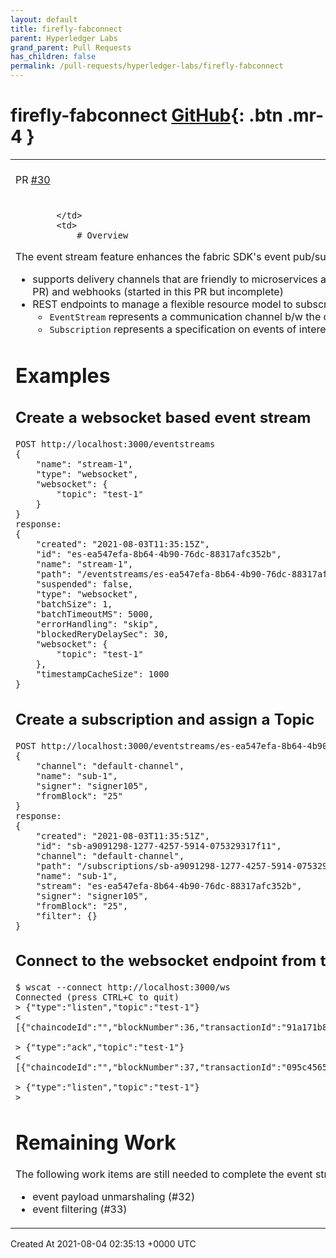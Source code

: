 ```yaml
---
layout: default
title: firefly-fabconnect
parent: Hyperledger Labs
grand_parent: Pull Requests
has_children: false
permalink: /pull-requests/hyperledger-labs/firefly-fabconnect
---
```


# firefly-fabconnect <span class="fs-3 right-align">[GitHub](https://github.com/hyperledger-labs/firefly-fabconnect){: .btn .mr-4 }</span>


<div>
    <table>
        <tr>
            <td>
                PR <a href="https://github.com/hyperledger-labs/firefly-fabconnect/pull/30" class=".btn">#30</a>
            </td>
            <td>
                <b>
                    Event stream support
                </b>
            </td>
        </tr>
        <tr>
            <td>
                
            </td>
            <td>
                # Overview
The event stream feature enhances the fabric SDK's event pub/sub in the following ways:
- supports delivery channels that are friendly to microservices architecture and consumptions from a remote client using standard HTTP transports, with websockets (implemented in this PR) and webhooks (started in this PR but incomplete)
- REST endpoints to manage a flexible resource model to subscribe to various events:
  - `EventStream` represents a communication channel b/w the client and the fabconnect server, can be websocket or webhook based
  - `Subscription` represents a specification on events of interest, which are created under an event stream

# Examples
## Create a websocket based event stream
```
POST http://localhost:3000/eventstreams
{
    "name": "stream-1",
    "type": "websocket",
    "websocket": {
        "topic": "test-1"
    }
}
response:
{
    "created": "2021-08-03T11:35:15Z",
    "id": "es-ea547efa-8b64-4b90-76dc-88317afc352b",
    "name": "stream-1",
    "path": "/eventstreams/es-ea547efa-8b64-4b90-76dc-88317afc352b",
    "suspended": false,
    "type": "websocket",
    "batchSize": 1,
    "batchTimeoutMS": 5000,
    "errorHandling": "skip",
    "blockedReryDelaySec": 30,
    "websocket": {
        "topic": "test-1"
    },
    "timestampCacheSize": 1000
}
```

## Create a subscription and assign a Topic
```
POST http://localhost:3000/eventstreams/es-ea547efa-8b64-4b90-76dc-88317afc352b/subscriptions
{
    "channel": "default-channel",
    "name": "sub-1",
    "signer": "signer105",
    "fromBlock": "25"
}
response:
{
    "created": "2021-08-03T11:35:51Z",
    "id": "sb-a9091298-1277-4257-5914-075329317f11",
    "channel": "default-channel",
    "path": "/subscriptions/sb-a9091298-1277-4257-5914-075329317f11",
    "name": "sub-1",
    "stream": "es-ea547efa-8b64-4b90-76dc-88317afc352b",
    "signer": "signer105",
    "fromBlock": "25",
    "filter": {}
}
```

## Connect to the websocket endpoint from the client app
```
$ wscat --connect http://localhost:3000/ws
Connected (press CTRL+C to quit)
> {"type":"listen","topic":"test-1"}
< [{"chaincodeId":"","blockNumber":36,"transactionId":"91a171b81f77c5a8e478d3c39c9752a94a18c0ccb7ef1cad1dc489c9f4023397","eventName":"","payload":null,"subId":"","signature":""}]

> {"type":"ack","topic":"test-1"}
< [{"chaincodeId":"","blockNumber":37,"transactionId":"095c45657e7a884c6ea5a659c8ef87e8e97758ebb10d71bb26e159bc2f95cd64","eventName":"","payload":null,"subId":"","signature":""}]

> {"type":"listen","topic":"test-1"}
> 
```

# Remaining Work
The following work items are still needed to complete the event stream feature:
- event payload unmarshaling (#32)
- event filtering (#33)
            </td>
        </tr>
    </table>
    <div class="right-align">
        Created At 2021-08-04 02:35:13 +0000 UTC
    </div>
</div>


